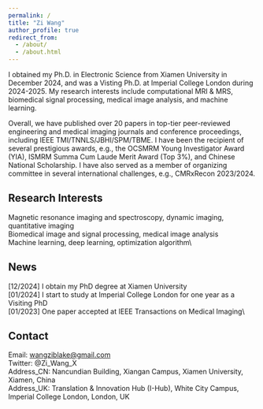 ```yaml
---
permalink: /
title: "Zi Wang"
author_profile: true
redirect_from: 
  - /about/
  - /about.html
---
```


I obtained my Ph.D. in Electronic Science from Xiamen University in December 2024, and was a Visting Ph.D. at Imperial College London during 2024-2025. My research interests include computational MRI & MRS, biomedical signal processing, medical image analysis, and machine learning. 

Overall, we have published over 20 papers in top-tier peer-reviewed engineering and medical imaging journals and conference proceedings, including IEEE TMI/TNNLS/JBHI/SPM/TBME. I have been the recipient of several prestigious awards, e.g., the OCSMRM Young Investigator Award (YIA), ISMRM Summa Cum Laude Merit Award (Top 3%), and Chinese National Scholarship. I have also served as a member of organizing committee in several international challenges, e.g., CMRxRecon 2023/2024.

Research Interests
------
Magnetic resonance imaging and spectroscopy, dynamic imaging, quantitative imaging\
Biomedical image and signal processing, medical image analysis\
Machine learning, deep learning, optimization algorithm\

News
------
[12/2024] I obtain my PhD degree at Xiamen University\
[01/2024] I start to study at Imperial College London for one year as a Visiting PhD\
[01/2023] One paper accepted at IEEE Transactions on Medical Imaging\

Contact
------
Email: wangziblake@gmail.com\
Twitter: @Zi_Wang_X\
Address_CN: Nancundian Building, Xiangan Campus, Xiamen University, Xiamen, China\
Address_UK: Translation & Innovation Hub (I-Hub), White City Campus, Imperial College London, London, UK
